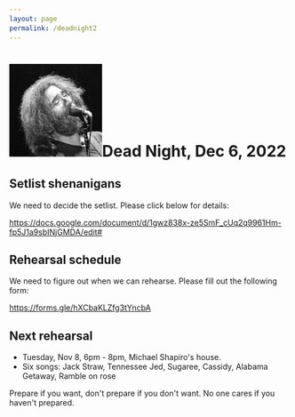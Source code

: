 ```yaml
---
layout: page
permalink: /deadnight2
---
```


<h1><img class="ui avatar image" src="/images/jerryavatar.jpg">Dead Night, Dec 6, 2022</h1>

## Setlist shenanigans

We need to decide the setlist. Please click below for details:

<https://docs.google.com/document/d/1gwz838x-ze5SmF_cUq2q9961Hm-fp5J1a9sbINjGMDA/edit#>

## Rehearsal schedule

We need to figure out when we can rehearse. Please fill out the following form:

<https://forms.gle/hXCbaKLZfg3tYncbA>

## Next rehearsal

* Tuesday, Nov 8, 6pm - 8pm, Michael Shapiro's house. 
* Six songs: Jack Straw, Tennessee Jed, Sugaree, Cassidy, Alabama Getaway, Ramble on rose

Prepare if you want, don't prepare if you don't want.  No one cares if you haven't prepared.
